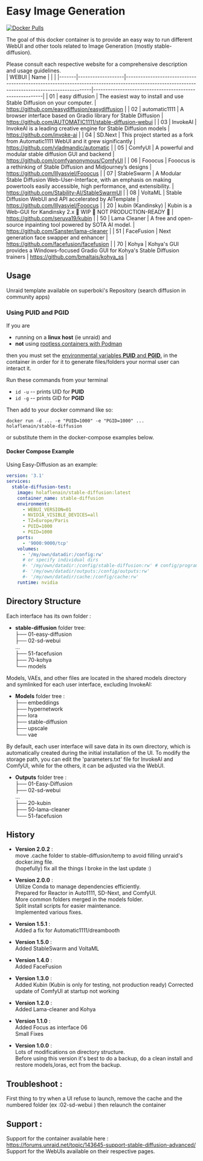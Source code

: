 # Easy Image Generation

[![Docker Pulls](https://img.shields.io/docker/pulls/holaflenain/stable-diffusion)](https://hub.docker.com/r/holaflenain/stable-diffusion)

The goal of this docker container is to provide an easy way to run different WebUI and other tools related to Image Generation (mostly stable-diffusion).
  
Please consult each respective website for a comprehensive description and usage guidelines.  
| WEBUI | Name              |                                                                                                                                              |                                                         |
|-------|-------------------|----------------------------------------------------------------------------------------------------------------------------------------------|---------------------------------------------------------|
| 01    | easy diffusion    | The easiest way to install and use Stable Diffusion on your computer.                                                                        | https://github.com/easydiffusion/easydiffusion          |
| 02    | automatic1111     | A browser interface based on Gradio library for Stable Diffusion                                                                             | https://github.com/AUTOMATIC1111/stable-diffusion-webui |
| 03    | InvokeAI          | InvokeAI is a leading creative engine for Stable Diffusion models                                                                            | https://github.com/invoke-ai                            |
| 04    | SD.Next           | This project started as a fork from Automatic1111 WebUI and it grew significantly                                                            | https://github.com/vladmandic/automatic                 |
| 05    | ComfyUI           | A powerful and modular stable diffusion GUI and backend                                                                                      | https://github.com/comfyanonymous/ComfyUI               |
| 06    | Fooocus           | Fooocus is a rethinking of Stable Diffusion and Midjourney’s designs                                                                         | https://github.com/lllyasviel/Fooocus                   |
| 07    | StableSwarm       | A Modular Stable Diffusion Web-User-Interface, with an emphasis on making powertools easily accessible, high performance, and extensibility. | https://github.com/Stability-AI/StableSwarmUI           |
| 08    | VoltaML           | Stable Diffusion WebUI and API accelerated by AITemplate                                                                                     | https://github.com/lllyasviel/Fooocus                   |
| 20    | kubin (Kandinsky) | Kubin is a Web-GUI for Kandinsky 2.x 🚧 WIP 🚧 NOT PRODUCTION-READY 🚧                                                                      | https://github.com/seruva19/kubin                       |
| 50    | Lama Cleaner      | A free and open-source inpainting tool powered by SOTA AI model.                                                                             | https://github.com/Sanster/lama-cleaner                 |
| 51    | FaceFusion        | Next generation face swapper and enhancer                                                                                                    | https://github.com/facefusion/facefusion                |
| 70    | Kohya             | Kohya's GUI provides a Windows-focused Gradio GUI for Kohya's Stable Diffusion trainers                                                      | https://github.com/bmaltais/kohya_ss                    |
  

## Usage

Unraid template available on superboki's Repository (search diffusion in community apps)

### Using PUID and PGID

If you are 

* running on a **linux host** (ie unraid) and
* **not** using [rootless containers with Podman](https://developers.redhat.com/blog/2020/09/25/rootless-containers-with-podman-the-basics#why_podman_)

then you must set the [environmental variables **PUID** and **PGID**.](https://docs.linuxserver.io/general/understanding-puid-and-pgid) in the container in order for it to generate files/folders your normal user can interact it.

Run these commands from your terminal

* `id -u` -- prints UID for **PUID**
* `id -g` -- prints GID for **PGID**

Then add to your docker command like so:

```shell
docker run -d ... -e "PUID=1000" -e "PGID=1000" ... holaflenain/stable-diffusion
```

or substitute them in the docker-compose examples below.

#### Docker Compose Example

  
Using Easy-Diffusion as an example: 

```yaml
version: '3.1'
services:
  stable-diffusion-test:
    image: holaflenain/stable-diffusion:latest
    container_name: stable-diffusion
    environment:
      - WEBUI_VERSION=01
      - NVIDIA_VISIBLE_DEVICES=all
      - TZ=Europe/Paris
      - PUID=1000
      - PGID=1000
    ports:
      - '9000:9000/tcp'
    volumes:
      - '/my/own/datadir:/config:rw'
      # or specify individual dirs
      #- '/my/own/datadir:/config/stable-diffusion:rw' # config/program dir
      #- '/my/own/datadir/outputs:/config/outputs:rw'
      #- '/my/own/datadir/cache:/config/cache:rw'
    runtime: nvidia

```

## Directory Structure

Each interface has its own folder :  
- **stable-diffusion** folder tree:  
├── 01-easy-diffusion  
├── 02-sd-webui  
...  
├── 51-facefusion   
├── 70-kohya   
└── models  

Models, VAEs, and other files are located in the shared models directory and symlinked for each user interface, excluding InvokeAI:    
- **Models** folder tree :  
├── embeddings  
├── hypernetwork  
├── lora  
├── stable-diffusion  
├── upscale  
└── vae  
  
By default, each user interface will save data in its own directory, which is automatically created during the initial installation of the UI. To modify the storage path, you can edit the 'parameters.txt' file for InvokeAI and ComfyUI, while for the others, it can be adjusted via the WebUI.  
- **Outputs** folder tree :  
├── 01-Easy-Diffusion  
├── 02-sd-webui  
...   
├── 20-kubin   
├── 50-lama-cleaner   
└── 51-facefusion   


## History
- **Version 2.0.2** :  
move .cache folder to stable-diffusion/temp to avoid filling unraid's docker.img file.  
(hopefully) fix all the things I broke in the last update :)  
  
- **Version 2.0.0** :  
Utilize Conda to manage dependencies efficiently.  
Prepared for Reactor in Auto1111, SD-Next, and ComfyUI.  
More common folders merged in the models folder.  
Split install scripts for easier maintenance.  
Implemented various fixes.  
  
- **Version 1.5.1** :  
Added a fix for Automatic1111/dreambooth
  
- **Version 1.5.0** :  
Added StableSwarm and VoltaML
  
- **Version 1.4.0** :  
Added FaceFusion
  
- **Version 1.3.0** :  
Added Kubin  (Kubin is only for testing, not production ready)
Corrected update of ComfyUI at startup not working
  
- **Version 1.2.0** :  
Added Lama-cleaner and Kohya
  
- **Version 1.1.0** :  
Added Focus as interface 06  
Small Fixes  
  
- **Version 1.0.0** :  
Lots of modifications on directory structure.  
Before using this version it's best to do a backup, do a clean install and restore models,loras, ect from the backup.

## Troubleshoot :  
First thing to try when a UI refuse to launch, remove the cache and the numbered folder (ex :02-sd-webui ) then relaunch the container  
  
## Support :  
Support for the container available here : https://forums.unraid.net/topic/143645-support-stable-diffusion-advanced/  
Support for the WebUIs available on their respective pages.
